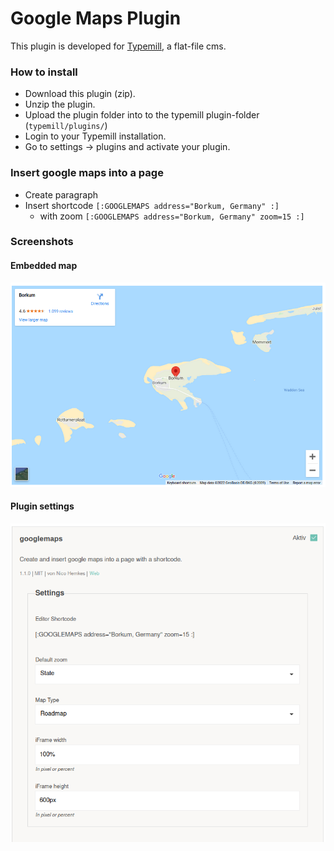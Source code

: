 # Google Maps Plugin

This plugin is developed for [Typemill](https://github.com/typemill/typemill), a flat-file cms.

### How to install

* Download this plugin (zip).
* Unzip the plugin.
* Upload the plugin folder into to the typemill plugin-folder (`typemill/plugins/`)
* Login to your Typemill installation.
* Go to settings -> plugins and activate your plugin.

### Insert google maps into a page

* Create paragraph
* Insert shortcode `[:GOOGLEMAPS address="Borkum, Germany" :]`
  * with zoom `[:GOOGLEMAPS address="Borkum, Germany" zoom=15 :]`

### Screenshots

#### Embedded map

![Map Preview](https://raw.githubusercontent.com/turbopixel/typemill-googlemaps/master/github/screenshot-map.png "Map Preview")

#### Plugin settings

![Settings](https://raw.githubusercontent.com/turbopixel/typemill-googlemaps/master/github/screenshot-settings.png "Settings")